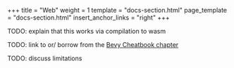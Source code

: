 +++
title = "Web"
weight = 1
template = "docs-section.html"
page_template = "docs-section.html"
insert_anchor_links = "right"
+++

TODO: explain that this works via compilation to wasm

TODO: link to or/ borrow from the [Bevy Cheatbook chapter](https://bevy-cheatbook.github.io/platforms/wasm.html)

TODO: discuss limitations
